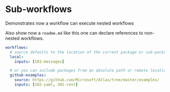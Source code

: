 
# Sub-workflows

Demonstrates now a workflow can execute nested workflows

Also show now a `readme.md` like this one can declare references to non-nested workflows.

``` yaml
workflows:
  # source defaults to the location of the current package or sub-package
  local:
    inputs: [101-messages]

  # or you can include packages from an absolute path or remote location 
  github-examples:
    source: https://github.com/Microsoft/Atlas/tree/master/examples/
    inputs: [102-yaml, 301-rest]
```
